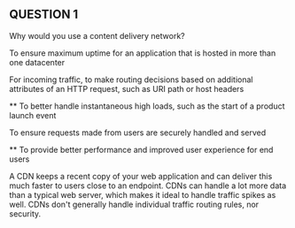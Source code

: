 ## QUESTION 1

Why would you use a content delivery network?



To ensure maximum uptime for an application that is hosted in more than one datacenter


For incoming traffic, to make routing decisions based on additional attributes of an HTTP request, such as URI path or host headers


** To better handle instantaneous high loads, such as the start of a product launch event


To ensure requests made from users are securely handled and served


** To provide better performance and improved user experience for end users


A CDN keeps a recent copy of your web application and can deliver this much faster to users close to an endpoint. CDNs can handle a lot more data than a typical web server, which makes it ideal to handle traffic spikes as well. CDNs don't generally handle individual traffic routing rules, nor security.

